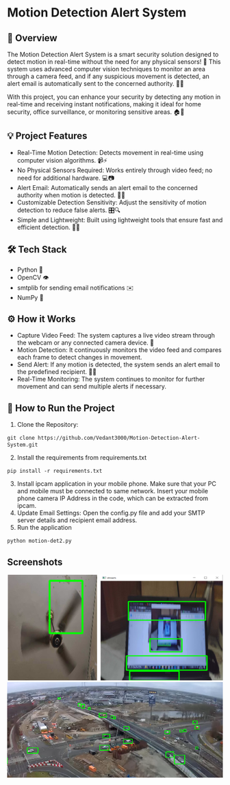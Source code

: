 # Motion Detection Alert System

## 📄 Overview
The Motion Detection Alert System is a smart security solution designed to detect motion in real-time without the need for any physical sensors! 🌟 This system uses advanced computer vision techniques to monitor an area through a camera feed, and if any suspicious movement is detected, an alert email is automatically sent to the concerned authority. 🚨📧

With this project, you can enhance your security by detecting any motion in real-time and receiving instant notifications, making it ideal for home security, office surveillance, or monitoring sensitive areas. 🏠🏢

## 💡 Project Features
- Real-Time Motion Detection: Detects movement in real-time using computer vision algorithms. 📹⚡
- No Physical Sensors Required: Works entirely through video feed; no need for additional hardware. 💻📷
- Alert Email: Automatically sends an alert email to the concerned authority when motion is detected. 📧🚨
- Customizable Detection Sensitivity: Adjust the sensitivity of motion detection to reduce false alerts. 🎛️🔍
- Simple and Lightweight: Built using lightweight tools that ensure fast and efficient detection. 🏃‍♂️

## 🛠️ Tech Stack
- Python 🐍
- OpenCV 👁️
- smtplib for sending email notifications ✉️
- NumPy 🔢

## ⚙️ How it Works
- Capture Video Feed: The system captures a live video stream through the webcam or any connected camera device. 🎥
- Motion Detection: It continuously monitors the video feed and compares each frame to detect changes in movement.
- Send Alert: If any motion is detected, the system sends an alert email to the predefined recipient. 🚨📧
- Real-Time Monitoring: The system continues to monitor for further movement and can send multiple alerts if necessary.

## 🚀 How to Run the Project

1. Clone the Repository:
```
git clone https://github.com/Vedant3000/Motion-Detection-Alert-System.git

```
2. Install the requirements from requirements.txt
```
pip install -r requirements.txt
```
3. Install ipcam application in your mobile phone. Make sure that your PC and mobile must be connected to same network. Insert your mobile phone camera IP Address in the code, which can be extracted from ipcam.
4. Update Email Settings: Open the config.py file and add your SMTP server details and recipient email address.
5. Run the application
```
python motion-det2.py
```

## Screenshots
![Motion Detection Screenshot](results.png)
![Motion Detection on highway](motion.png)



